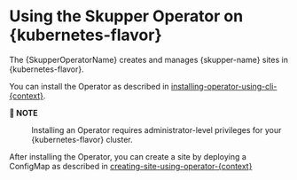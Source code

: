 # Using the Skupper Operator on {kubernetes-flavor}

The {SkupperOperatorName} creates and manages {skupper-name} sites in {kubernetes-flavor}. 

You can install the Operator as described in [installing-operator-using-cli-{context}](#installing-operator-using-cli-{context}).

<dl><dt><strong>📌 NOTE</strong></dt><dd>

Installing an Operator requires administrator-level privileges for your {kubernetes-flavor} cluster.
</dd></dl>

After installing the Operator, you can create a site by deploying a ConfigMap as described in [creating-site-using-operator-{context}](#creating-site-using-operator-{context})
